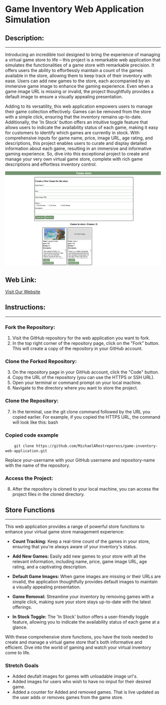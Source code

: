 # Game Inventory Web Application Simulation

## Description:
----------------
Introducing an incredible tool designed to bring the experience of managing a virtual game store to life – this project is a remarkable web application that simulates the functionalities of a game store with remarkable precision. It offers users the ability to effortlessly maintain a count of the games available in the store, allowing them to keep track of their inventory with ease. Users can add new games to the store, each accompanied by an immersive game image to enhance the gaming experience. Even when a game image URL is missing or invalid, the project thoughtfully provides a default image to ensure a visually appealing presentation.

Adding to its versatility, this web application empowers users to manage their game collection effectively. Games can be removed from the store with a simple click, ensuring that the inventory remains up-to-date. Additionally, the 'In Stock' button offers an intuitive toggle feature that allows users to indicate the availability status of each game, making it easy for customers to identify which games are currently in stock. With comprehensive inputs for game name, price, image URL, age rating, and descriptions, this project enables users to curate and display detailed information about each game, resulting in an immersive and informative gaming experience. So, dive into this exceptional project to create and manage your very own virtual game store, complete with rich game descriptions and effortless inventory control.  

![Web Application Screenshot](./screenShots/webAppImg.png)

## Web Link: 

[Visit Our Website](https://michaelarestrepoross.github.io/game-inventory-web-application/)

## Instructions:
-----------------
### Fork the Repository:

1. Visit the GitHub repository for the web application you want to fork.
2. In the top right corner of the repository page, click on the "Fork" button. This will create a copy of the repository in your GitHub account.

### Clone the Forked Repository:

3. On the repository page in your GitHub account, click the "Code" button.
4. Copy the URL of the repository (you can use the HTTPS or SSH URL).
5. Open your terminal or command prompt on your local machine.
6. Navigate to the directory where you want to store the project.

### Clone the Repository:

7. In the terminal, use the git clone command followed by the URL you copied earlier. For example, if you copied the HTTPS URL, the command will look like this:
bash
### Copied code example
        git clone https://github.com/MichaelARestrepoross/game-inventory-web-application.git 
Replace your-username with your GitHub username and repository-name with the name of the repository.

### Access the Project:

8. After the repository is cloned to your local machine, you can access the project files in the cloned directory.

## Store Functions
---------------------------

This web application provides a range of powerful store functions to enhance your virtual game store management experience:

- **Count Tracking:** Keep a real-time count of the games in your store, ensuring that you're always aware of your inventory's status.

- **Add New Games:** Easily add new games to your store with all the relevant information, including name, price, game image URL, age rating, and a captivating description.

- **Default Game Images:** When game images are missing or their URLs are invalid, the application thoughtfully provides default images to maintain a visually appealing presentation.

- **Game Removal:** Streamline your inventory by removing games with a simple click, making sure your store stays up-to-date with the latest offerings.

- **In Stock Toggle:** The 'In Stock' button offers a user-friendly toggle feature, allowing you to indicate the availability status of each game at a glance.

With these comprehensive store functions, you have the tools needed to create and manage a virtual game store that's both informative and efficient. Dive into the world of gaming and watch your virtual inventory come to life.

### Stretch Goals

- Added  deufalt images for games with unloadable image url's.
- Added images for users who wish to have no imput for their desired game.
- Added a counter for Added and removed games. That is live updated as the user adds or removes games from the game store.